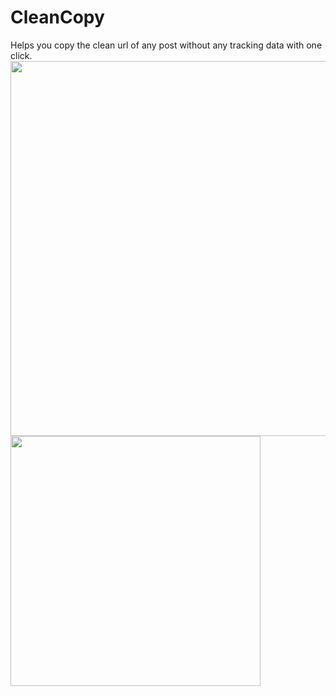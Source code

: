 # CleanCopy
 Helps you copy the clean url of any post without any tracking data with one click.
 <br>
<img src="https://user-images.githubusercontent.com/54943086/178617721-243b7547-7b55-4c37-87c9-9b1962a5bf32.png" width="600"/>
<img src="https://user-images.githubusercontent.com/54943086/178617993-21f92638-e3b2-4b5e-afa4-78d9682b4005.png" width="400"/>

